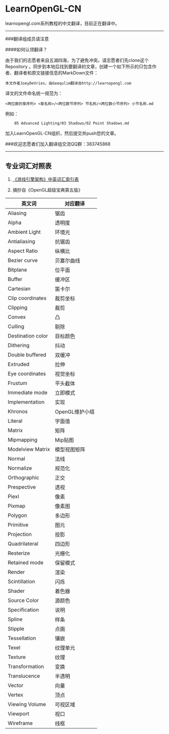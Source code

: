 # LearnOpenGL-CN
learnopengl.com系列教程的中文翻译，目前正在翻译中。

---
###翻译组成员请注意

####如何认领翻译？

由于我们的志愿者来自五湖四海，为了避免冲突。请志愿者们先clone这个Repository 。同步到本地后找到要翻译的文章，创建一个如下所示的只包含作者、翻译者和原文链接信息的MarkDown文件：
    
    本文作者JoeyDeVries，由Geequlim翻译自http://learnopengl.com

译文的文件命名统一规范为：

    <两位数的章序列> <章名称>/<两位数节序列> 节名称/<两位数小节序列> 小节名称.md
    
例如：

        05 Advanced Lighting/03 Shadows/02 Point Shadows.md
        
加入LearnOpenGL-CN组织，然后提交并push您的文章。

###欢迎志愿者们加入翻译组交流QQ群：383745868

---
专业词汇对照表
---

1. [《游戏引擎架构》中英词汇索引表](http://www.cnblogs.com/miloyip/p/GameEngineArchitectureIndex.html)

2. 摘抄自《OpenGL超级宝典第五版》


英文词 | 对应翻译
---|---
Aliasing | 锯齿
Alpha | 透明度
Ambient Light|环境光
Antialiasing|抗锯齿
Aspect Ratio|纵横比
Bezier curve|贝塞尔曲线
Bitplane|位平面
Buffer|缓冲区
Cartesian|笛卡尔
Clip coordinates|裁剪坐标
Clipping|裁剪
Convex|凸
Culling|剔除
Destination color|目标颜色
Dithering|抖动
Double buffered|双缓冲
Extruded|拉伸
Eye coordinates|视觉坐标
Frustum|平头截体
Immediate mode|立即模式
Implementation|实现
Khronos|OpenGL维护小组
Literal|字面值
Matrix|矩阵
Mipmapping|Mip贴图
Modelview Matrix|模型视图矩阵
Normal|法线
Normalize|规范化
Orthographic|正交
Prespective|透视
Piexl|像素
Pixmap|像素图
Polygon|多边形
Primitive|图元
Projection|投影
Quadrilateral|四边形
Resterize|光栅化
Retained mode|保留模式
Render|渲染
Scintillation|闪烁
Shader|着色器
Source Color|源颜色
Specification|说明
Spline|样条
Stipple|点画
Tessellation|镶嵌
Texel|纹理单元
Texture|纹理
Transformation|变换
Translucence|半透明
Vector|向量
Vertex|顶点
Viewing Volume|可视区域
Viewport|视口
Wireframe|线框
